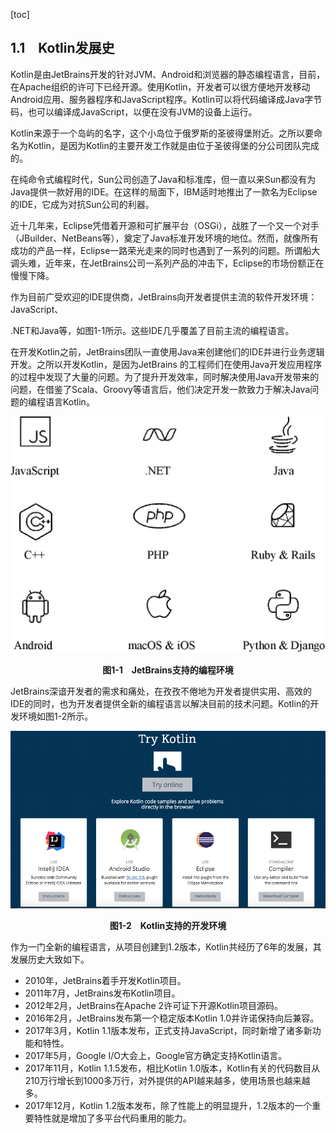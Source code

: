 [toc]

## 1.1　Kotlin发展史

Kotlin是由JetBrains开发的针对JVM、Android和浏览器的静态编程语言，目前，在Apache组织的许可下已经开源。使用Kotlin，开发者可以很方便地开发移动Android应用、服务器程序和JavaScript程序。Kotlin可以将代码编译成Java字节码，也可以编译成JavaScript，以便在没有JVM的设备上运行。

Kotlin来源于一个岛屿的名字，这个小岛位于俄罗斯的圣彼得堡附近。之所以要命名为Kotlin，是因为Kotlin的主要开发工作就是由位于圣彼得堡的分公司团队完成的。

在纯命令式编程时代，Sun公司创造了Java和标准库，但一直以来Sun都没有为Java提供一款好用的IDE。在这样的局面下，IBM适时地推出了一款名为Eclipse的IDE，它成为对抗Sun公司的利器。

近十几年来，Eclipse凭借着开源和可扩展平台（OSGi），战胜了一个又一个对手（JBuilder、NetBeans等），奠定了Java标准开发环境的地位。然而，就像所有成功的产品一样，Eclipse一路荣光走来的同时也遇到了一系列的问题。所谓船大调头难，近年来，在JetBrains公司一系列产品的冲击下，Eclipse的市场份额正在慢慢下降。

作为目前广受欢迎的IDE提供商，JetBrains向开发者提供主流的软件开发环境：JavaScript、

.NET和Java等，如图1-1所示。这些IDE几乎覆盖了目前主流的编程语言。

在开发Kotlin之前，JetBrains团队一直使用Java来创建他们的IDE并进行业务逻辑开发。之所以开发Kotlin，是因为JetBrains 的工程师们在使用Java开发应用程序的过程中发现了大量的问题。为了提升开发效率，同时解决使用Java开发带来的问题，在借鉴了Scala、Groovy等语言后，他们决定开发一款致力于解决Java问题的编程语言Kotlin。

![5.png](./images/5.png)
<center class="my_markdown"><b class="my_markdown">图1-1　JetBrains支持的编程环境</b></center>

JetBrains深谙开发者的需求和痛处，在孜孜不倦地为开发者提供实用、高效的IDE的同时，也为开发者提供全新的编程语言以解决目前的技术问题。Kotlin的开发环境如图1-2所示。

![6.png](./images/6.png)
<center class="my_markdown"><b class="my_markdown">图1-2　Kotlin支持的开发环境</b></center>

作为一门全新的编程语言，从项目创建到1.2版本，Kotlin共经历了6年的发展，其发展历史大致如下。

+ 2010年，JetBrains着手开发Kotlin项目。
+ 2011年7月，JetBrains发布Kotlin项目。
+ 2012年2月，JetBrains在Apache 2许可证下开源Kotlin项目源码。
+ 2016年2月，JetBrains发布第一个稳定版本Kotlin 1.0并许诺保持向后兼容。
+ 2017年3月，Kotlin 1.1版本发布，正式支持JavaScript，同时新增了诸多新功能和特性。
+ 2017年5月，Google I/O大会上，Google官方确定支持Kotlin语言。
+ 2017年11月，Kotlin 1.1.5发布，相比Kotlin 1.0版本，Kotlin有关的代码数目从210万行增长到1000多万行，对外提供的API越来越多，使用场景也越来越多。
+ 2017年12月，Kotlin 1.2版本发布，除了性能上的明显提升，1.2版本的一个重要特性就是增加了多平台代码重用的能力。

